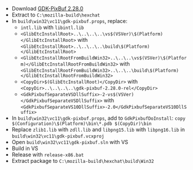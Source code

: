  * Download [GDK-PixBuf 2.28.0](http://ftp.gnome.org/pub/gnome/sources/gdk-pixbuf/2.28/gdk-pixbuf-2.28.0.tar.xz)
 * Extract to `C:\mozilla-build\hexchat`
 * In `build\win32\vc11\gdk-pixbuf.props`, replace:
	* `intl.lib` with `libintl.lib`
	* `<GlibEtcInstallRoot>..\..\..\..\vs$(VSVer)\$(Platform)</GlibEtcInstallRoot>` with  
`<GlibEtcInstallRoot>..\..\..\..\build\$(Platform)</GlibEtcInstallRoot>`
	* `<GlibEtcInstallRootFromBuildWin32>..\..\..\vs$(VSVer)\$(Platform)</GlibEtcInstallRootFromBuildWin32>` with  
`<GlibEtcInstallRootFromBuildWin32>..\..\..\build\$(Platform)</GlibEtcInstallRootFromBuildWin32>`
	* `<CopyDir>$(GlibEtcInstallRoot)</CopyDir>` with  
`<CopyDir>..\..\..\..\gdk-pixbuf-2.28.0-rel</CopyDir>`
	* `<GdkPixbufSeparateVSDllSuffix>-2-vs$(VSVer)</GdkPixbufSeparateVSDllSuffix>` with  
`<GdkPixbufSeparateVS10DllSuffix>-2.0</GdkPixbufSeparateVS10DllSuffix>`
 * In `build\win32\vc11\gdk-pixbuf.props`, add to `GdkPixbufDoInstall`:
`copy $(Configuration)\$(Platform)\bin\*.pdb $(CopyDir)\bin`
 * Replace `zlib1.lib` with `zdll.lib` and `libpng15.lib` with `libpng16.lib` in `build\win32\vc11\gdk-pixbuf.vcxproj`
 * Open `build\win32\vc11\gdk-pixbuf.sln` with VS
 * Build in VS
 * Release with `release-x86.bat`
 * Extract package to `C:\mozilla-build\hexchat\build\Win32`
